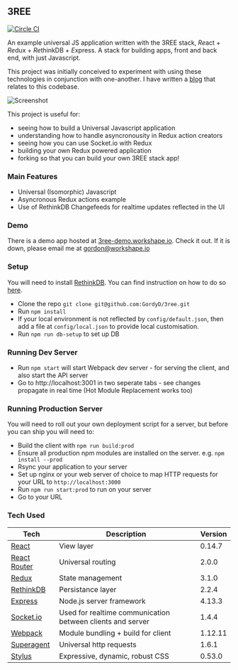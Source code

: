 ## 3REE
[![Circle CI](https://circleci.com/gh/GordyD/3ree.svg?style=svg)](https://circleci.com/gh/GordyD/3ree)

An example universal JS application written with the 3REE stack, *Re*act + *Re*dux + *Re*thinkDB + *E*xpress. A stack for building apps, front and back end, with just Javascript.

This project was initially conceived to experiment with using these technologies in conjunction with one-another. I have written a [blog](http://blog.workshape.io/the-3ree-stack-react-redux-rethinkdb-express-js/) that relates to this codebase.

![Screenshot](http://i.imgur.com/RiFteKV.png)

This project is useful for:
 - seeing how to build a Universal Javascript application
 - understanding how to handle asyncronousity in Redux action creators
 - seeing how you can use Socket.io with Redux
 - building your own Redux powered application
 - forking so that you can build your own 3REE stack app!

### Main Features

 - Universal (Isomorphic) Javascript
 - Asyncronous Redux actions example
 - Use of RethinkDB Changefeeds for realtime updates reflected in the UI

### Demo

There is a demo app hosted at [3ree-demo.workshape.io](http://3ree-demo.workshape.io). Check it out. If it is down, please email me at gordon@workshape.io

### Setup

You will need to install [RethinkDB](http://www.rethinkdb.com). You can find instruction on how to do so [here](http://rethinkdb.com/docs/install/).

 - Clone the repo `git clone git@github.com:GordyD/3ree.git`
 - Run `npm install`
 - If your local environment is not reflected by `config/default.json`, then add a file at `config/local.json` to provide local customisation.
 - Run `npm run db-setup` to set up DB

### Running Dev Server

 - Run `npm start` will start Webpack dev server - for serving the client, and also start the API server
 - Go to http://localhost:3001 in two seperate tabs - see changes propagate in real time (Hot Module Replacement works too)

### Running Production Server

You will need to roll out your own deployment script for a server, but before you can ship you will need to:

 - Build the client with `npm run build:prod`
 - Ensure all production npm modules are installed on the server. e.g. `npm install --prod`
 - Rsync your application to your server
 - Set up nginx or your web server of choice to map HTTP requests for your URL to `http://localhost:3000`
 - Run `npm run start:prod` to run on your server
 - Go to your URL

### Tech Used

| **Tech** | **Description** | **Version** |
| ---------|-----------------|-------------|
| [React](https://facebook.github.io/react/) | View layer | 0.14.7 |
| [React Router](https://github.com/reactjs/react-router) | Universal routing | 2.0.0 |
| [Redux](http://redux.js.org/) | State management | 3.1.0 |
| [RethinkDB](http://www.rethinkdb.com) | Persistance layer | 2.2.4 |
| [Express](http://expressjs.com/) | Node.js server framework | 4.13.3 |
| [Socket.io]() | Used for realtime communication between clients and server | 1.4.4 |
| [Webpack](https://webpack.github.io/) | Module bundling + build for client | 1.12.11 |
| [Superagent](https://github.com/visionmedia/superagent) | Universal http requests | 1.6.1 |
| [Stylus](http://stylus-lang.com/) | Expressive, dynamic, robust CSS | 0.53.0 |




